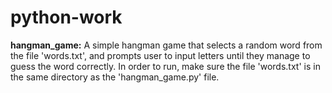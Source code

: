 # python-work

**hangman_game:**
A simple hangman game that selects a random word from the file 'words.txt', and prompts user to input letters until they manage to guess the word correctly. In order to run, make sure the file 'words.txt' is in the same directory as the 'hangman_game.py' file.
